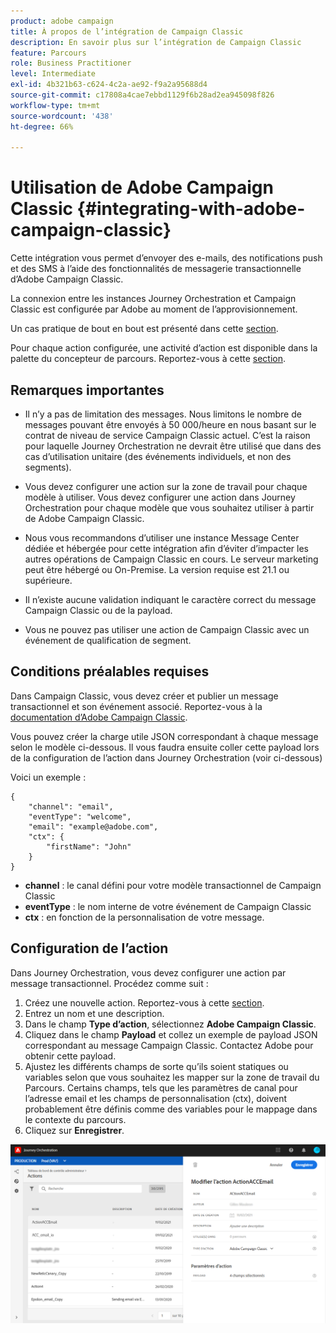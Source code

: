 ```yaml
---
product: adobe campaign
title: À propos de l’intégration de Campaign Classic
description: En savoir plus sur l’intégration de Campaign Classic
feature: Parcours
role: Business Practitioner
level: Intermediate
exl-id: 4b321b63-c624-4c2a-ae92-f9a2a95688d4
source-git-commit: c17808a4cae7ebbd1129f6b28ad2ea945098f826
workflow-type: tm+mt
source-wordcount: '438'
ht-degree: 66%

---
```


# Utilisation de Adobe Campaign Classic {#integrating-with-adobe-campaign-classic}

Cette intégration vous permet d’envoyer des e-mails, des notifications push et des SMS à l’aide des fonctionnalités de messagerie transactionnelle d’Adobe Campaign Classic.

La connexion entre les instances Journey Orchestration et Campaign Classic est configurée par Adobe au moment de l’approvisionnement.

Un cas pratique de bout en bout est présenté dans cette [section](../usecase/campaign-classic-use-case.md).

Pour chaque action configurée, une activité d’action est disponible dans la palette du concepteur de parcours. Reportez-vous à cette [section](../building-journeys/using-adobe-campaign-classic.md).

## Remarques importantes

* Il n’y a pas de limitation des messages. Nous limitons le nombre de messages pouvant être envoyés à 50 000/heure en nous basant sur le contrat de niveau de service Campaign Classic actuel. C’est la raison pour laquelle Journey Orchestration ne devrait être utilisé que dans des cas d’utilisation unitaire (des événements individuels, et non des segments).

* Vous devez configurer une action sur la zone de travail pour chaque modèle à utiliser. Vous devez configurer une action dans Journey Orchestration pour chaque modèle que vous souhaitez utiliser à partir de Adobe Campaign Classic.

* Nous vous recommandons d’utiliser une instance Message Center dédiée et hébergée pour cette intégration afin d’éviter d’impacter les autres opérations de Campaign Classic en cours. Le serveur marketing peut être hébergé ou On-Premise. La version requise est 21.1 ou supérieure.

* Il n’existe aucune validation indiquant le caractère correct du message Campaign Classic ou de la payload.

* Vous ne pouvez pas utiliser une action de Campaign Classic avec un événement de qualification de segment.

## Conditions préalables requises

Dans Campaign Classic, vous devez créer et publier un message transactionnel et son événement associé. Reportez-vous à la [documentation d’Adobe Campaign Classic](https://experienceleague.adobe.com/docs/campaign-classic/using/transactional-messaging/introduction/about-transactional-messaging.html?lang=fr#transactional-messaging).

Vous pouvez créer la charge utile JSON correspondant à chaque message selon le modèle ci-dessous. Il vous faudra ensuite coller cette payload lors de la configuration de l’action dans Journey Orchestration (voir ci-dessous)

Voici un exemple :

```
{
    "channel": "email",
    "eventType": "welcome",
    "email": "example@adobe.com",
    "ctx": {
        "firstName": "John"
    }
}
```

* **channel** : le canal défini pour votre modèle transactionnel de Campaign Classic
* **eventType** : le nom interne de votre événement de Campaign Classic
* **ctx** : en fonction de la personnalisation de votre message.

## Configuration de l’action

Dans Journey Orchestration, vous devez configurer une action par message transactionnel. Procédez comme suit :

1. Créez une nouvelle action. Reportez-vous à cette [section](../action/action.md).
1. Entrez un nom et une description.
1. Dans le champ **Type d’action**, sélectionnez **Adobe Campaign Classic**.
1. Cliquez dans le champ **Payload** et collez un exemple de payload JSON correspondant au message Campaign Classic. Contactez Adobe pour obtenir cette payload.
1. Ajustez les différents champs de sorte qu’ils soient statiques ou variables selon que vous souhaitez les mapper sur la zone de travail du Parcours. Certains champs, tels que les paramètres de canal pour l’adresse email et les champs de personnalisation (ctx), doivent probablement être définis comme des variables pour le mappage dans le contexte du parcours.
1. Cliquez sur **Enregistrer**.

![](../assets/accintegration1.png)


